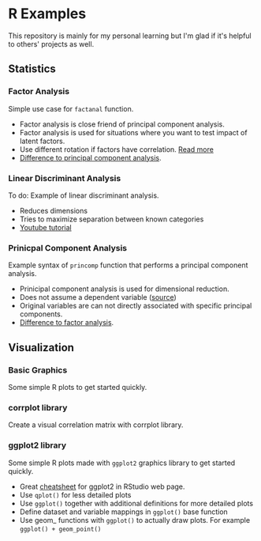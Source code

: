# R Examples #
This repository is mainly for my personal learning but I'm glad if it's helpful to others' projects as well.

## Statistics ##

### Factor Analysis ##
Simple use case for `factanal` function.
* Factor analysis is close friend of principal component analysis. 
* Factor analysis is used for situations where you want to test impact of latent factors. 
* Use different rotation if factors have correlation. [Read more](http://www.theanalysisfactor.com/rotations-factor-analysis/)
* [Difference to principal component analysis](https://stats.stackexchange.com/questions/1576/what-are-the-differences-between-factor-analysis-and-principal-component-analysi).

### Linear Discriminant Analysis ###
To do: Example of linear discriminant analysis.
* Reduces dimensions
* Tries to maximize separation between known categories
* [Youtube tutorial](https://www.youtube.com/watch?v=azXCzI57Yfc)

### Prinicpal Component Analysis ###
Example syntax of `princomp` function that performs a principal component analysis. 
* Prinicipal component analysis is used for dimensional reduction. 
* Does not assume a dependent variable ([source](ftp://statgen.ncsu.edu/pub/thorne/molevoclass/AtchleyOct19.pdf))
* Original variables are can not directly associated with specific principal components.
* [Difference to factor analysis](https://stats.stackexchange.com/questions/1576/what-are-the-differences-between-factor-analysis-and-principal-component-analysi).

## Visualization ##
### Basic Graphics ###
Some simple R plots to get started quickly.

### corrplot library ###
Create a visual correlation matrix with corrplot library.

### ggplot2 library ###
Some simple R plots made with `ggplot2` graphics library to get started quickly.
* Great [cheatsheet](https://www.rstudio.com/resources/cheatsheets/) for ggplot2 in RStudio web page.
* Use `qplot()` for less detailed plots
* Use `ggplot()` together with additional definitions for more detailed plots
* Define dataset and variable mappings in `ggplot()` base function
* Use geom_ functions with `ggplot()` to actually draw plots. For example `ggplot() + geom_point()`

